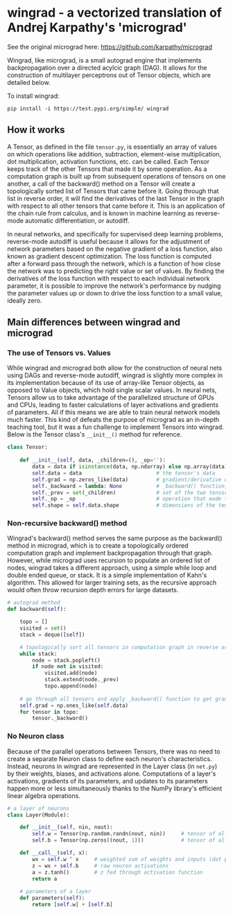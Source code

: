 # wingrad - a vectorized translation of Andrej Karpathy's 'micrograd'

See the original micrograd here: https://github.com/karpathy/micrograd

Wingrad, like micrograd, is a small autograd engine that implements backpropagation over a directed acylcic graph (DAG). It allows for the construction of multilayer perceptrons out of Tensor objects, which are detailed below.

To install wingrad:

```
pip install -i https://test.pypi.org/simple/ wingrad
```

## How it works

A Tensor, as defined in the file `tensor.py`, is essentially an array of values on which operations like addition, subtraction, element-wise multiplication, dot multiplication, activation functions, etc. can be called. Each Tensor keeps track of the other Tensors that made it by some operation. As a computation graph is built up from subsequent operations of tensors on one another, a call of the backward() method on a Tensor will create a topologically sorted list of Tensors that came before it. Going through that list in reverse order, it will find the derivatives of the last Tensor in the graph with respect to all other tensors that came before it. This is an application of the chain rule from calculus, and is known in machine learning as reverse-mode automatic differentiation, or autodiff.

In neural networks, and specifically for supervised deep learning problems, reverse-mode autodiff is useful because it allows for the adjustment of network parameters based on the negative gradient of a loss function, also known as gradient descent optimization. The loss function is computed after a forward pass through the network, which is a function of how close the network was to predicting the right value or set of values. By finding the derivatives of the loss function with respect to each individual network parameter, it is possible to improve the network's performance by nudging the parameter values up or down to drive the loss function to a small value, ideally zero. 

## Main differences between wingrad and micrograd

### The use of Tensors vs. Values
While wingrad and micrograd both allow for the construction of neural nets using DAGs and reverse-mode autodiff, wingrad is slightly more complex in its implementation because of its use of array-like Tensor objects, as opposed to Value objects, which hold single scalar values. In neural nets, Tensors allow us to take advantage of the parallelized structure of GPUs and CPUs, leading to faster calculations of layer activations and gradients of parameters. All if this means we are able to train neural network models much faster. This kind of defeats the purpose of micrograd as an in-depth teaching tool, but it was a fun challenge to implement Tensors into wingrad. Below is the Tensor class's `__init__()` method for reference.

```python
class Tensor:
    
    def __init__(self, data, _children=(), _op=''):
        data = data if isinstance(data, np.ndarray) else np.array(data)
        self.data = data                        # the tensor's data
        self.grad = np.zeros_like(data)         # gradient/derivative of the tensor w.r.t. whatever tensor _backward() was called on
        self._backward = lambda: None           # _backward() function, depends on what operation made the tensor
        self._prev = set(_children)             # set of the two tensors that made the tensor by some operation
        self._op = _op                          # operation that made the tensor from its child tensors
        self.shape = self.data.shape            # dimensions of the tensor's data
```

### Non-recursive backward() method
Wingrad's backward() method serves the same purpose as the backward() method in micrograd, which is to create a topologically ordered computation graph and implement backpropagation through that graph. However, while micrograd uses recursion to populate an ordered list of nodes, wingrad takes a different approach, using a simple while loop and double ended queue, or stack. It is a simple implementation of Kahn's algorithm. This allowed for larger training sets, as the recursive approach would often throw recursion depth errors for large datasets. 

```python
# autograd method
def backward(self):

    topo = []
    visited = set()
    stack = deque([self])

    # topologically sort all tensors in computation graph in reverse order
    while stack:
        node = stack.popleft()
        if node not in visited:
            visited.add(node)
            stack.extend(node._prev)
            topo.append(node)
        
    # go through all tensors and apply _backward() function to get gradients
    self.grad = np.ones_like(self.data)
    for tensor in topo:
        tensor._backward()
```

### No Neuron class
Because of the parallel operations between Tensors, there was no need to create a separate Neuron class to define each neuron's characteristics. Instead, neurons in wingrad are represented in the Layer class (in `net.py`) by their weights, biases, and activations alone. Computations of a layer's activations, gradients of its parameters, and updates to its parameters happen more or less simultaneously thanks to the NumPy library's efficient linear algebra operations.

```python
# a layer of neurons
class Layer(Module):

    def __init__(self, nin, nout):
        self.w = Tensor(np.random.randn(nout, nin))     # tensor of all weights in a layer
        self.b = Tensor(np.zeros((nout, 1)))            # tensor of all biases in a layer

    def __call__(self, x):
        wx = self.w ^ x     # weighted sum of weights and inputs (dot product)
        z = wx + self.b     # raw neuron activations
        a = z.tanh()        # z fed through activation function
        return a
    
    # parameters of a layer
    def parameters(self):
        return [self.w] + [self.b]
```
